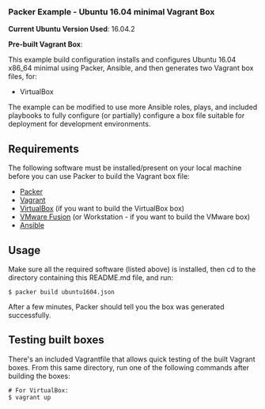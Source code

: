 ### Packer Example - Ubuntu 16.04 minimal Vagrant Box

**Current Ubuntu Version Used**: 16.04.2

**Pre-built Vagrant Box**:

This example build configuration installs and configures Ubuntu 16.04 x86_64 minimal using Packer, Ansible, and then generates two Vagrant box files, for:

  - VirtualBox

The example can be modified to use more Ansible roles, plays, and included playbooks to fully configure (or partially) configure a box file suitable for deployment for development environments.

## Requirements

The following software must be installed/present on your local machine before you can use Packer to build the Vagrant box file:

  - [Packer](http://www.packer.io/)
  - [Vagrant](http://vagrantup.com/)
  - [VirtualBox](https://www.virtualbox.org/) (if you want to build the VirtualBox box)
  - [VMware Fusion](http://www.vmware.com/products/fusion/) (or Workstation - if you want to build the VMware box)
  - [Ansible](http://docs.ansible.com/intro_installation.html)

## Usage

Make sure all the required software (listed above) is installed, then cd to the directory containing this README.md file, and run:

    $ packer build ubuntu1604.json

After a few minutes, Packer should tell you the box was generated successfully.

## Testing built boxes

There's an included Vagrantfile that allows quick testing of the built Vagrant boxes. From this same directory, run one of the following commands after building the boxes:

    # For VirtualBox:
    $ vagrant up
